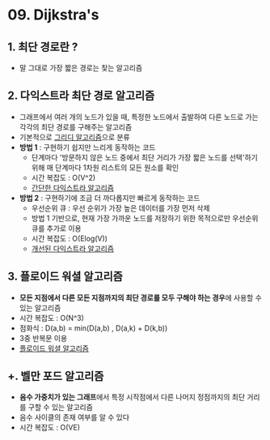 # 09. Dijkstra's

## 1. 최단 경로란 ?
- 말 그대로 가장 짧은 경로는 찾는 알고리즘

## 2. 다익스트라 최단 경로 알고리즘 
- 그래프에서 여러 개의 노드가 있을 때, 특정한 노드에서 출발하여 다른 노드로 가는 각각의 최단 경로를 구해주는 알고리즘 
- 기본적으로 [그리디 알고리즘](https://github.com/pjw5521/Coding_Test_Algorithm/tree/main/%5B이것이%20취업을%20위한%20코딩테스트다%5D%20정리/2.%20주요알고리즘이론/03.%20Greedy)으로 분류 
- **방법 1** : 구현하기 쉽지만 느리게 동작하는 코드
    + 단계마다 '방문하지 않은 노드 중에서 최단 거리가 가장 짧은 노드를 선택'하기 위해 매 단계마다 1차원 리스트의 모든 원소를 확인
    + 시간 복잡도 : O(V^2)
    + [간단한 다익스트라 알고리즘](https://github.com/pjw5521/Coding_Test_Algorithm/blob/main/%5B이것이%20취업을%20위한%20코딩테스트다%5D%20정리/2.%20주요알고리즘이론/09.%20Dijkstra's/9-1%20간단한%20다익스트라%20알고리즘.py)
- **방법 2** : 구현하기에 조금 더 까다롭지만 빠르게 동작하는 코드 
    + 우선순위 큐 : 우선 순위가 가장 높은 데이터를 가장 먼저 삭제 
    + 방법 1 기반으로, 현재 가장 가까운 노드를 저장하기 위한 목적으로만 우선순위 큐를 추가로 이용 
    + 시간 복잡도 : O(Elog(V))
    + [개선된 다익스트라 알고리즘](https://github.com/pjw5521/Coding_Test_Algorithm/blob/main/%5B이것이%20취업을%20위한%20코딩테스트다%5D%20정리/2.%20주요알고리즘이론/09.%20Dijkstra's/9-2%20개선된%20다익스트라%20알고리즘.py)

## 3. 플로이드 워셜 알고리즘 
- **모든 지점에서 다른 모든 지점까지의 최단 경로를 모두 구해야 하는 경우**에 사용할 수 있는 알고리즘 
- 시간 복잡도 : O(N^3)
- 점화식 : D(a,b) = min(D(a,b) , D(a,k) + D(k,b))
- 3중 반복문 이용 
- [플로이드 워셜 알고리즘](https://github.com/pjw5521/Coding_Test_Algorithm/blob/main/%5B이것이%20취업을%20위한%20코딩테스트다%5D%20정리/2.%20주요알고리즘이론/09.%20Dijkstra's/9-3%20플로이드%20워셜%20알고리즘.py)

## +. 벨만 포드 알고리즘 
- **음수 가중치가 있는 그래프**에서 특정 시작점에서 다른 나머지 정점까지의 최단 거리를 구할 수 있는 알고리즘 
- 음수 사이클의 존재 여부를 알 수 있다 
- 시간 복잡도 : O(VE) 